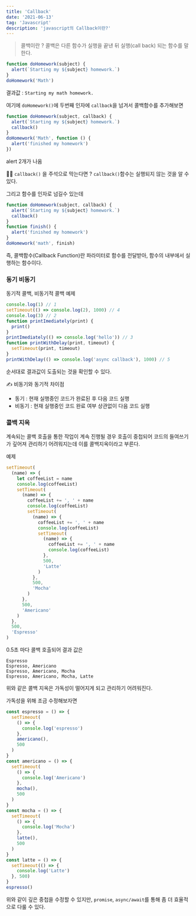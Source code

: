 ```yaml
---
title: 'Callback'
date: '2021-06-13'
tag: 'Javascript'
description: 'javascript의 Callback이란?'
---
```


> 콜백이란 ? 콜백은 다른 함수가 실행을 끝낸 뒤 실행(call back) 되는 함수를 말한다.

```js
function doHomework(subject) {
  alert(`Starting my ${subject} homework.`)
}
doHomework('Math')
```

결과값 : `Starting my math homework.`

여기에 `doHomework()`에 두번째 인자에 `callback`을 넘겨서 콜백함수를 추가해보면

```js
function doHomework(subject, callback) {
  alert(`Starting my ${subject} homework.`)
  callback()
}
doHomework('Math', function () {
  alert('finished my homework')
})
```

alert 2개가 나옴

👨‍🎓 `callback()` 을 주석으로 막는다면 ? `callback()`함수는 실행되지 않는 것을 알 수 있다.

그리고 함수를 인자로 넘길수 있는데

```js
function doHomework(subject, callback) {
  alert(`Starting my ${subject} homework.`)
  callback()
}
function finish() {
  alert('finished my homework')
}
doHomework('math', finish)
```

즉, 콜백함수(Callback Function)란 파라미터로 함수를 전달받아, 함수의 내부에서 실행하는 함수이다.

### 동기 비동기

동기적 콜백, 비동기적 콜백 예제

```js
console.log(1) // 1
setTimeout(() => console.log(2), 1000) // 4
console.log(3) // 2
function printImediately(print) {
  print()
}
printImediately(() => console.log('hello')) // 3
function printWithDelay(print, timeout) {
  setTimeout(print, timeout)
}
printWithDelay(() => console.log('async callback'), 1000) // 5
```

순서대로 결과값이 도출되는 것을 확인할 수 있다.

✍ 비동기와 동기적 차이점

- 동기 : 현재 실행중인 코드가 완료된 후 다음 코드 실행
- 비동기 : 현재 실행중인 코드 완료 여부 상관없이 다음 코드 실행

### 콜백 지옥

계속되는 콜백 호출을 통한 작업이 계속 진행될 경우 호출이 중첩되어 코드의 들여쓰기가 깊어져 관리하기 어려워지는데 이를 콜백지옥이라고 부른다.

예제

```js
setTimeout(
  (name) => {
    let coffeeList = name
    console.log(coffeeList)
    setTimeout(
      (name) => {
        coffeeList += ', ' + name
        console.log(coffeeList)
        setTimeout(
          (name) => {
            coffeeList += ', ' + name
            console.log(coffeeList)
            setTimeout(
              (name) => {
                coffeeList += ', ' + name
                console.log(coffeeList)
              },
              500,
              'Latte'
            )
          },
          500,
          'Mocha'
        )
      },
      500,
      'Americano'
    )
  },
  500,
  'Espresso'
)
```

0.5초 마다 콜백 호출되어 결과 값은

```
Espresso
Espresso, Americano
Espresso, Americano, Mocha
Espresso, Americano, Mocha, Latte
```

위와 같은 콜백 지옥은 가독성이 떨어지게 되고 관리하기 어려워진다.

가독성을 위해 조금 수정해보자면

```js
const espresso = () => {
  setTimeout(
    () => {
      console.log('espresso')
    },
    americano(),
    500
  )
}
const americano = () => {
  setTimeout(
    () => {
      console.log('Americano')
    },
    mocha(),
    500
  )
}
const mocha = () => {
  setTimeout(
    () => {
      console.log('Mocha')
    },
    latte(),
    500
  )
}
const latte = () => {
  setTimeout(() => {
    console.log('Latte')
  }, 500)
}
espresso()
```

위와 같이 깊은 중첩을 수정할 수 있지만, `promise`, `async/await`를 통해 좀 더 효율적으로 다룰 수 있다.
